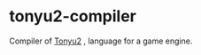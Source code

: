 # tonyu2-compiler
Compiler of [Tonyu2](https://github.com/hoge1e3/Tonyu2) , language for a game engine.

